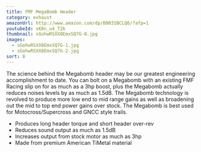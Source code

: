 ```yaml
---
title: FMF MegaBomb Header
category: exhaust
amazonUrl: http://www.amazon.com/dp/B0031BCLQ6/?afp=1
youtubeId: xK8n_u4_T2k
thumbnail: sGohwRSXX8EmxSQ7G-0.jpg
images:
  - sGohwRSXX8EmxSQ7G-1.jpg
  - sGohwRSXX8EmxSQ7G-2.jpg
sort: 8
---
```


The science behind the Megabomb header may be our greatest engineering accomplishment to date. You can bolt on a Megabomb with an existing FMF Racing slip on for as much as a 3hp boost, plus the Megabomb actually reduces noises levels by as much as 1.5dB. The Megabomb technology is revolved to produce more low end to mid range gains as well as broadening out the mid to top end power gains over stock. The Megabomb is best used for Motocross/Supercross and GNCC style trails.

* Produces long header torque and short header over-rev
* Reduces sound output as much as 1.5dB
* Increases output from stock motor as much as 3hp
* Made from premium American TiMetal material


